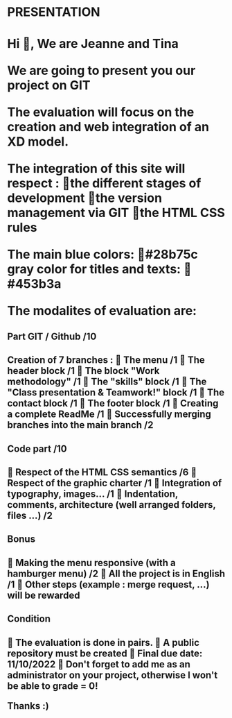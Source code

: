 <h1>PRESENTATION<h1>
Hi 👋, We are Jeanne and Tina 

We are going to present you our project on GIT 

The evaluation will focus on the creation and web integration of an XD model.

The integration of this site will respect :
📌the different stages of development
📌the version management via GIT
📌the HTML CSS rules

The main blue colors: 
📌#28b75c
 gray color for titles and texts: 
 📌#453b3a

The modalites of evaluation are: 

<h2>Part GIT / Github /10<h2>
Creation of 7 branches :
📌 The menu /1
📌 The header block /1
📌 The block "Work methodology" /1
📌 The "skills" block /1
📌 The "Class presentation & Teamwork!" block /1
📌 The contact block /1
📌 The footer block /1
📌 Creating a complete ReadMe /1
📌 Successfully merging branches into the main branch /2

<h2>Code part /10 <h2>
📌 Respect of the HTML CSS semantics /6
📌 Respect of the graphic charter /1
📌 Integration of typography, images... /1
📌 Indentation, comments, architecture (well arranged folders, files ...) /2

<h2>Bonus<h2>

📌 Making the menu responsive (with a hamburger menu) /2
📌 All the project is in English /1
📌 Other steps (example : merge request, ...) will be rewarded

<h2>Condition<h2> 

📌 The evaluation is done in pairs.
📌 A public repository must be created
📌 Final due date: 11/10/2022
📌 Don't forget to add me as an administrator on your project, otherwise I won't be able to grade = 0!

Thanks :)